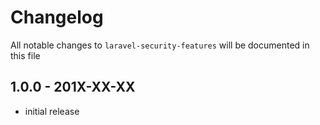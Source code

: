 # Changelog

All notable changes to `laravel-security-features` will be documented in this file

## 1.0.0 - 201X-XX-XX

- initial release
